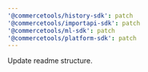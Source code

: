 ```yaml
---
'@commercetools/history-sdk': patch
'@commercetools/importapi-sdk': patch
'@commercetools/ml-sdk': patch
'@commercetools/platform-sdk': patch
---
```


Update readme structure.
